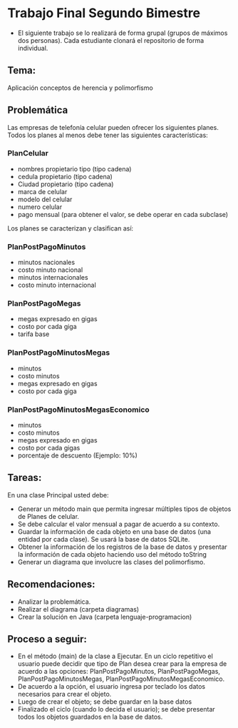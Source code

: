 # Trabajo Final Segundo Bimestre

* El siguiente trabajo se lo realizará de forma grupal (grupos de máximos dos personas). Cada estudiante clonará el repositorio de forma individual.

## Tema:

Aplicación conceptos de herencia y polimorfismo

## Problemática

Las empresas de telefonía celular pueden ofrecer los siguientes planes. Todos los planes al menos debe tener las siguientes características:

### PlanCelular
- nombres propietario tipo (tipo cadena)
- cedula propietario (tipo cadena)
- Ciudad propietario (tipo cadena)
- marca de celular
- modelo del celular
- numero celular
- pago mensual (para obtener el valor, se debe operar en cada subclase)

Los planes se caracterizan y clasifican así:

### PlanPostPagoMinutos
- minutos nacionales
- costo minuto nacional
- minutos internacionales
- costo minuto internacional

### PlanPostPagoMegas
- megas expresado en gigas
- costo por cada giga
- tarifa base

### PlanPostPagoMinutosMegas
- minutos
- costo minutos
- megas expresado en gigas
- costo por cada giga

### PlanPostPagoMinutosMegasEconomico
- minutos
- costo minutos
- megas expresado en gigas
- costo por cada gigas
- porcentaje de descuento (Ejemplo: 10%)


## Tareas:

En una clase Principal usted debe:

- Generar un método main que permita ingresar múltiples tipos de objetos de Planes de celular.
- Se debe calcular el valor mensual a pagar de acuerdo a su contexto.
- Guardar la información de cada objeto en una base de datos (una entidad por cada clase). Se usará la base de datos SQLite.
- Obtener la información de los registros de la base de datos y presentar la información de cada objeto haciendo uso del método toString
- Generar un diagrama que involucre las clases del polimorfismo.

## Recomendaciones:

- Analizar la problemática.
- Realizar el diagrama (carpeta diagramas)
- Crear la solución en Java (carpeta lenguaje-programacion)

## Proceso a seguir:

- En el método (main) de la clase a Ejecutar. En un ciclo repetitivo el usuario puede decidir que tipo de Plan desea crear para la empresa de acuerdo a las opciones: PlanPostPagoMinutos, PlanPostPagoMegas, PlanPostPagoMinutosMegas, PlanPostPagoMinutosMegasEconomico.
- De acuerdo a la opción, el usuario ingresa por teclado los datos necesarios para crear el objeto.
- Luego de crear el objeto; se debe guardar en la base datos
- Finalizado el ciclo (cuando lo decida el usuario); se debe presentar todos los objetos guardados en la base de datos.
